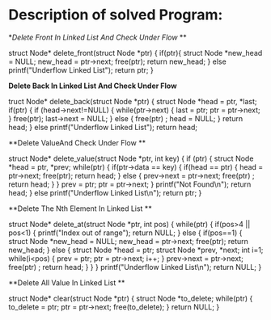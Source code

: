 
# Description of solved Program:



**Delete Front In Linked List And Check Under Flow* **







struct Node* delete_front(struct Node *ptr)
{
    if(ptr){
        struct Node *new_head = NULL;
    new_head = ptr->next;
    free(ptr);
    return new_head;
    }
    else
        printf("Underflow Linked List");
    return ptr;
}




**Delete Back  In Linked List And Check Under Flow**



truct Node* delete_back(struct Node *ptr)
{
    struct Node *head = ptr, *last;
    if(ptr)
    {
        if (head->next!=NULL)
        {
            while(ptr->next)
            {
                last = ptr;
                ptr = ptr->next;
            }
            free(ptr);
            last->next = NULL;
        }
        else
        {
            free(ptr) ;
            head = NULL;
        }
        return head;
    }
    else
        printf("Underflow Linked List");
    return head;
    
    
    
    
    
    
   **Delete ValueAnd Check Under Flow **
   
   
   
   struct Node* delete_value(struct Node *ptr, int key)
{
    if (ptr)
    {
        struct Node *head = ptr, *prev;
        while(ptr)
        {
            if(ptr->data == key)
            {
                if(head == ptr)
                {
                    head = ptr->next;
                    free(ptr);
                    return head;
                }
                else
                {
                    prev->next = ptr->next;
                    free(ptr) ;
                    return head;
                }
            }
            prev = ptr;
            ptr = ptr->next;
        }
        printf("Not Found\n");
        return head;
    }
    else
        printf("Underflow Linked List\n");
    return ptr;
}





**Delete The Nth Element In Linked List **



struct Node* delete_at(struct Node *ptr, int pos)
{
    while(ptr)
    {
        if(pos>4 || pos<1)
        {
            printf("Index out of range");
            return NULL;
        }
        else
        {
            if(pos==1)
            {
                struct Node *new_head = NULL;
                new_head = ptr->next;
                free(ptr);
                return new_head;
            }
            else
            {
                struct  Node *head = ptr;
                struct Node *prev, *next;
                int i=1;
                while(i<pos)
                {
                    prev = ptr;
                    ptr = ptr->next;
                    i++;
                }
                prev->next = ptr->next;
                free(ptr) ;
                return head;
            }
        }
    }
    printf("Underflow Linked List\n");
    return NULL;
}








 **Delete All Value In Linked List **
 
 
 
 struct Node* clear(struct Node *ptr)
{
    struct Node *to_delete;
    while(ptr)
        {
            to_delete = ptr;
            ptr = ptr->next;
            free(to_delete);
        }
    return NULL;
}


